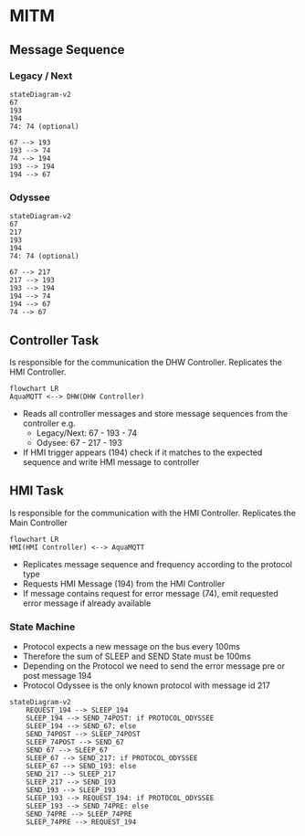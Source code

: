 # MITM

## Message Sequence

### Legacy / Next
```mermaid
stateDiagram-v2
67
193
194
74: 74 (optional)

67 --> 193
193 --> 74
74 --> 194
193 --> 194
194 --> 67
```

### Odyssee
```mermaid
stateDiagram-v2
67
217
193
194
74: 74 (optional)

67 --> 217
217 --> 193
193 --> 194
194 --> 74
194 --> 67
74 --> 67
```

## Controller Task

Is responsible for the communication the DHW Controller. Replicates the HMI Controller.

```mermaid
flowchart LR
AquaMQTT <--> DHW(DHW Controller)
```
- Reads all controller messages and store message sequences from the controller e.g.
  - Legacy/Next: 67 - 193 - 74
  - Odysee: 67 - 217 - 193 
- If HMI trigger appears (194) check if it matches to the expected sequence and write HMI message to controller

## HMI Task

Is responsible for the communication with the HMI Controller. Replicates the Main Controller

```mermaid
flowchart LR
HMI(HMI Controller) <--> AquaMQTT
```
- Replicates message sequence and frequency according to the protocol type
- Requests HMI Message (194) from the HMI Controller
- If message contains request for error message (74), emit requested error message if already available

### State Machine

- Protocol expects a new message on the bus every 100ms
- Therefore the sum of SLEEP and SEND State must be 100ms
- Depending on the Protocol we need to send the error message pre or post message 194
- Protocol Odyssee is the only known protocol with message id 217

```mermaid
stateDiagram-v2
    REQUEST_194 --> SLEEP_194
    SLEEP_194 --> SEND_74POST: if PROTOCOL_ODYSSEE
    SLEEP_194 --> SEND_67: else
    SEND_74POST --> SLEEP_74POST
    SLEEP_74POST --> SEND_67
    SEND_67 --> SLEEP_67
    SLEEP_67 --> SEND_217: if PROTOCOL_ODYSSEE
    SLEEP_67 --> SEND_193: else
    SEND_217 --> SLEEP_217
    SLEEP_217 --> SEND_193
    SEND_193 --> SLEEP_193
    SLEEP_193 --> REQUEST_194: if PROTOCOL_ODYSSEE
    SLEEP_193 --> SEND_74PRE: else
    SEND_74PRE --> SLEEP_74PRE
    SLEEP_74PRE --> REQUEST_194


```